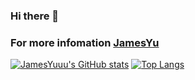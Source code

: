 ### Hi there 👋
### For more infomation [JamesYu](https://jamesyuuu.me)

<!--
**JamesYuuu/JamesYuuu** is a ✨ _special_ ✨ repository because its `README.md` (this file) appears on your GitHub profile.

Here are some ideas to get you started:

- 🔭 I’m currently working on ...
- 🌱 I’m currently learning ...
- 👯 I’m looking to collaborate on ...
- 🤔 I’m looking for help with ...
- 💬 Ask me about ...
- 📫 How to reach me: ...
- 😄 Pronouns: ...
- ⚡ Fun fact: ...
-->

[![JamesYuuu's GitHub stats](https://github-readme-stats.vercel.app/api?username=JamesYuuu)](https://github.com/anuraghazra/github-readme-stats)
[![Top Langs](https://github-readme-stats.vercel.app/api/top-langs/?username=JamesYuuu&layout=compact)](https://github.com/anuraghazra/github-readme-stats)
